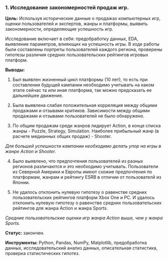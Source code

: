 ### 1. Исследование закономерностей продаж игр.


**Цель:** Используя исторические данные о продажах компьютерных игр, оценки пользователей и экспертов, жанры и платформы, выявить закономерности, определяющие успешность игр.

Исследование включает в себя: предобработку данных, EDA, выявление параметров, влияющих на успешность игры.
В ходе работы были составлены портреты пользователей каждого региона, проверены гипотезы различия средних пользовательских рейтингов игровых платформ.

**Выводы:** 
1. Был выявлен жизненный цикл платформы (10 лет), то есть при составлении будущей кампании необходимо учитывать на каком этапе сейчас та или иная платформа, так можно предсказать ее дальнейшее движение.

2. Была выявлена слабая положительная корреляция между общими продажами и отзывами критиков. Зависимости между общими продажами и отзывами пользователей не было обнаружено.

3. По общим продажам среди жанров лидирует Action, в конце списка жанры - Puzzle, Strategy, Simulation. Наиболее прибыльный жанр (в расчете медианных общих продаж) - Shooter.

*Для большей успешности кампании необходимо делать упор на игры в жанре Action и Shooter.*

4. Было выявлено, что предпочтения пользователей из разных регионов различаются и это необходимо учитывать. Пользователи из Северной Америки и Европы имеют схожие предпочтения по платформам, жанрам и рейтингу ESRB в отличии от пользователй из Японии.

5. Не удалось отклонить нулевую гипотезу о равенстве средних пользовательских рейтингов платформ Xbox One и PC. И удалось отклонить нулевую гипотезу о равенстве средних пользовательских рейтингов для жанра Action и жанра Sports.

*Средние пользовательские оценки игр жанра Action выше, чем у жанра Sports.*

**Статус:** закончен.

**Инструменты:** Python, Pandas, NumPy, Matplotlib, предобработка данных, исследовательский анализ данных, описательная статистика, проверка статистических гипотез.
